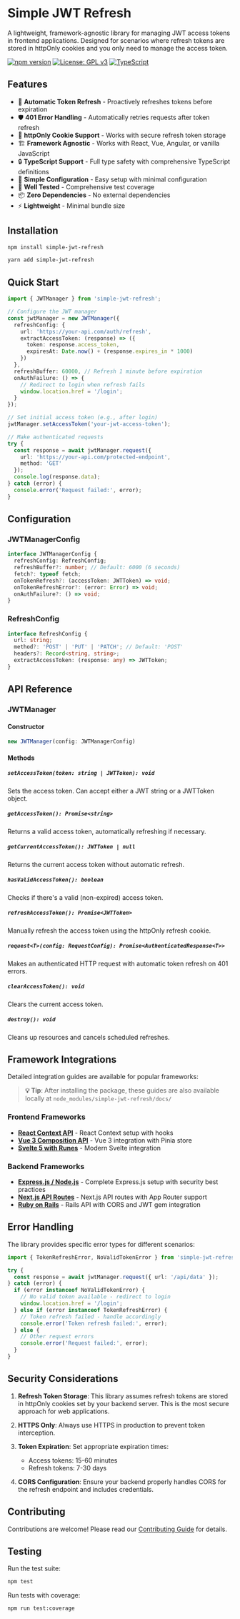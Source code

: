 # Simple JWT Refresh

A lightweight, framework-agnostic library for managing JWT access tokens in frontend applications. Designed for scenarios where refresh tokens are stored in httpOnly cookies and you only need to manage the access token.

[![npm version](https://badge.fury.io/js/simple-jwt-refresh.svg)](https://badge.fury.io/js/simple-jwt-refresh)
[![License: GPL v3](https://img.shields.io/badge/License-GPLv3-blue.svg)](https://www.gnu.org/licenses/gpl-3.0)
[![TypeScript](https://img.shields.io/badge/%3C%2F%3E-TypeScript-%230074c1.svg)](http://www.typescriptlang.org/)

## Features

- 🔄 **Automatic Token Refresh** - Proactively refreshes tokens before expiration
- 🛡️ **401 Error Handling** - Automatically retries requests after token refresh
- 🍪 **httpOnly Cookie Support** - Works with secure refresh token storage
- 🏗️ **Framework Agnostic** - Works with React, Vue, Angular, or vanilla JavaScript
- 🔒 **TypeScript Support** - Full type safety with comprehensive TypeScript definitions
- 📡 **Simple Configuration** - Easy setup with minimal configuration
- 🧪 **Well Tested** - Comprehensive test coverage
- 📦 **Zero Dependencies** - No external dependencies
- ⚡ **Lightweight** - Minimal bundle size

## Installation

```bash
npm install simple-jwt-refresh
```

```bash
yarn add simple-jwt-refresh
```

## Quick Start

```typescript
import { JWTManager } from 'simple-jwt-refresh';

// Configure the JWT manager
const jwtManager = new JWTManager({
  refreshConfig: {
    url: 'https://your-api.com/auth/refresh',
    extractAccessToken: (response) => ({
      token: response.access_token,
      expiresAt: Date.now() + (response.expires_in * 1000)
    })
  },
  refreshBuffer: 60000, // Refresh 1 minute before expiration
  onAuthFailure: () => {
    // Redirect to login when refresh fails
    window.location.href = '/login';
  }
});

// Set initial access token (e.g., after login)
jwtManager.setAccessToken('your-jwt-access-token');

// Make authenticated requests
try {
  const response = await jwtManager.request({
    url: 'https://your-api.com/protected-endpoint',
    method: 'GET'
  });
  console.log(response.data);
} catch (error) {
  console.error('Request failed:', error);
}
```

## Configuration

### JWTManagerConfig

```typescript
interface JWTManagerConfig {
  refreshConfig: RefreshConfig;
  refreshBuffer?: number; // Default: 6000 (6 seconds)
  fetch?: typeof fetch;
  onTokenRefresh?: (accessToken: JWTToken) => void;
  onTokenRefreshError?: (error: Error) => void;
  onAuthFailure?: () => void;
}
```

### RefreshConfig

```typescript
interface RefreshConfig {
  url: string;
  method?: 'POST' | 'PUT' | 'PATCH'; // Default: 'POST'
  headers?: Record<string, string>;
  extractAccessToken: (response: any) => JWTToken;
}
```

## API Reference

### JWTManager

#### Constructor
```typescript
new JWTManager(config: JWTManagerConfig)
```

#### Methods

##### `setAccessToken(token: string | JWTToken): void`
Sets the access token. Can accept either a JWT string or a JWTToken object.

##### `getAccessToken(): Promise<string>`
Returns a valid access token, automatically refreshing if necessary.

##### `getCurrentAccessToken(): JWTToken | null`
Returns the current access token without automatic refresh.

##### `hasValidAccessToken(): boolean`
Checks if there's a valid (non-expired) access token.

##### `refreshAccessToken(): Promise<JWTToken>`
Manually refresh the access token using the httpOnly refresh cookie.

##### `request<T>(config: RequestConfig): Promise<AuthenticatedResponse<T>>`
Makes an authenticated HTTP request with automatic token refresh on 401 errors.

##### `clearAccessToken(): void`
Clears the current access token.

##### `destroy(): void`
Cleans up resources and cancels scheduled refreshes.

## Framework Integrations

Detailed integration guides are available for popular frameworks:

> **💡 Tip**: After installing the package, these guides are also available locally at `node_modules/simple-jwt-refresh/docs/`

### Frontend Frameworks
- **[React Context API](docs/react.md)** - React Context setup with hooks
- **[Vue 3 Composition API](docs/vue.md)** - Vue 3 integration with Pinia store
- **[Svelte 5 with Runes](docs/svelte.md)** - Modern Svelte integration

### Backend Frameworks
- **[Express.js / Node.js](docs/express.md)** - Complete Express.js setup with security best practices
- **[Next.js API Routes](docs/nextjs.md)** - Next.js API routes with App Router support
- **[Ruby on Rails](docs/rails.md)** - Rails API with CORS and JWT gem integration

## Error Handling

The library provides specific error types for different scenarios:

```typescript
import { TokenRefreshError, NoValidTokenError } from 'simple-jwt-refresh';

try {
  const response = await jwtManager.request({ url: '/api/data' });
} catch (error) {
  if (error instanceof NoValidTokenError) {
    // No valid token available - redirect to login
    window.location.href = '/login';
  } else if (error instanceof TokenRefreshError) {
    // Token refresh failed - handle accordingly
    console.error('Token refresh failed:', error);
  } else {
    // Other request errors
    console.error('Request failed:', error);
  }
}
```

## Security Considerations

1. **Refresh Token Storage**: This library assumes refresh tokens are stored in httpOnly cookies set by your backend server. This is the most secure approach for web applications.

2. **HTTPS Only**: Always use HTTPS in production to prevent token interception.

3. **Token Expiration**: Set appropriate expiration times:
   - Access tokens: 15-60 minutes
   - Refresh tokens: 7-30 days

4. **CORS Configuration**: Ensure your backend properly handles CORS for the refresh endpoint and includes credentials.

## Contributing

Contributions are welcome! Please read our [Contributing Guide](CONTRIBUTING.md) for details.

## Testing

Run the test suite:

```bash
npm test
```

Run tests with coverage:

```bash
npm run test:coverage
```